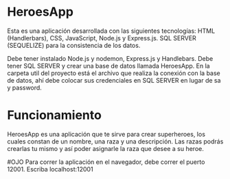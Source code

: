 # HeroesApp
Esta es una aplicación desarrollada con las siguientes tecnologías: HTML (Handlerbars), CSS, JavaScript, 
Node.js y Express.js. SQL SERVER (SEQUELIZE) para la consistencia de los datos.

Debe tener instalado Node.js y nodemon, Express.js y Handlebars.
Debe tener SQL SERVER y crear una base de datos llamada HeroesApp. 
En la carpeta util del proyecto está el archivo que realiza la conexión con la base de datos, 
ahí debe colocar sus credenciales en SQL SERVER en lugar de sa y password.

# Funcionamiento
HeroesApp es una aplicación que te sirve para crear superheroes, los cuales constan de un nombre,
una raza y una descripción. Las razas podrás crearlas tu mismo y así poder asignarle la raza que desee a su heroe.

#OJO
Para correr la aplicación en el navegador, debe correr el puerto 12001.
Escriba localhost:12001
